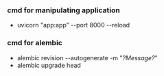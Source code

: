 


### cmd for manipulating application
- uvicorn "app:app"  --port 8000 --reload
### cmd for alembic
- alembic revision --autogenerate -m "*?Message?*"
- alembic upgrade head
